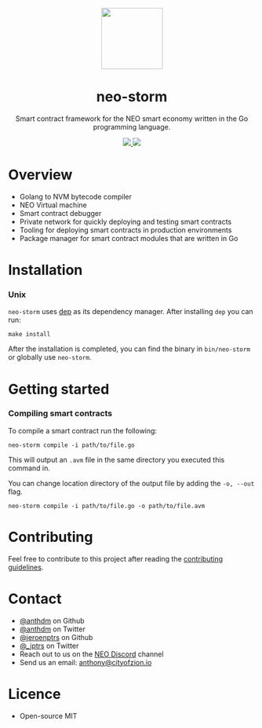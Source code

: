 <p align="center">
<img
    src="http://res.cloudinary.com/vidsy/image/upload/v1503160820/CoZ_Icon_DARKBLUE_200x178px_oq0gxm.png"
    width="125px"
  >
</p>

<h1 align="center">neo-storm</h1>

<p align="center">
    Smart contract framework for the NEO smart economy written in the Go programming language.
</p>

<p align="center">
  <a href="https://github.com/CityOfZion/neo-storm/releases">
    <img src="https://img.shields.io/github/tag/CityOfZion/neo-storm.svg?style=flat">
  </a>
  <a href="https://circleci.com/gh/CityOfZion/neo-storm/tree/master">
    <img src="https://circleci.com/gh/CityOfZion/neo-storm/tree/master.svg?style=shield">
  </a>
</p>

# Overview
- Golang to NVM bytecode compiler
- NEO Virtual machine
- Smart contract debugger
- Private network for quickly deploying and testing smart contracts
- Tooling for deploying smart contracts in production environments
- Package manager for smart contract modules that are written in Go

# Installation
### Unix
`neo-storm` uses [dep](https://github.com/golang/dep) as its dependency manager. After installing `dep` you can run:
```
make install
```

After the installation is completed, you can find the binary in `bin/neo-storm` or globally use `neo-storm`.

# Getting started

### Compiling smart contracts
To compile a smart contract run the following:
```
neo-storm compile -i path/to/file.go
```
This will output an `.avm` file in the same directory you executed this command in.

You can change location directory of the output file by adding the `-o, --out` flag.
```
neo-storm compile -i path/to/file.go -o path/to/file.avm
```

# Contributing
Feel free to contribute to this project after reading the
[contributing guidelines](https://github.com/CityOfZion/neo-storm/blob/master/CONTRIBUTING.md).

# Contact
- [@anthdm](https://github.com/anthdm) on Github
- [@anthdm](https://twitter.com/anthdm) on Twitter
- [@jeroenptrs](https://github.com/jeroenptrs) on Github
- [@_jptrs](https://twitter.com/_jptrs) on Twitter
- Reach out to us on the [NEO Discord](https://discordapp.com/invite/R8v48YA) channel
- Send us an email: anthony@cityofzion.io

# Licence
- Open-source MIT
